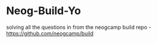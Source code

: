 # Neog-Build-Yo

solving all the questions in from the neogcamp build repo - https://github.com/neogcamp/build
